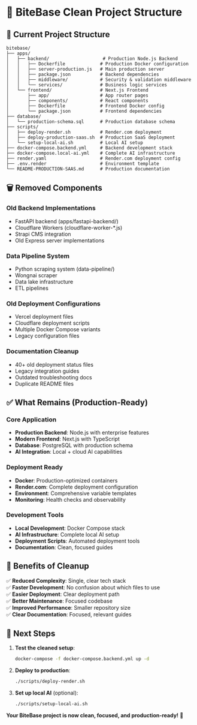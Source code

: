 # 🧹 BiteBase Clean Project Structure

## 📁 **Current Project Structure**

```
bitebase/
├── apps/
│   ├── backend/                    # Production Node.js Backend
│   │   ├── Dockerfile             # Production Docker configuration
│   │   ├── server-production.js   # Main production server
│   │   ├── package.json           # Backend dependencies
│   │   ├── middleware/            # Security & validation middleware
│   │   └── services/              # Business logic services
│   └── frontend/                  # Next.js Frontend
│       ├── app/                   # App router pages
│       ├── components/            # React components
│       ├── Dockerfile             # Frontend Docker config
│       └── package.json           # Frontend dependencies
├── database/
│   └── production-schema.sql      # Production database schema
├── scripts/
│   ├── deploy-render.sh           # Render.com deployment
│   ├── deploy-production-saas.sh  # Production SaaS deployment
│   └── setup-local-ai.sh          # Local AI setup
├── docker-compose.backend.yml     # Backend development stack
├── docker-compose.local-ai.yml    # Complete AI infrastructure
├── render.yaml                    # Render.com deployment config
├── .env.render                    # Environment template
└── README-PRODUCTION-SAAS.md      # Production documentation
```

## 🗑️ **Removed Components**

### **Old Backend Implementations**
- FastAPI backend (apps/fastapi-backend/)
- Cloudflare Workers (cloudflare-worker-*.js)
- Strapi CMS integration
- Old Express server implementations

### **Data Pipeline System**
- Python scraping system (data-pipeline/)
- Wongnai scraper
- Data lake infrastructure
- ETL pipelines

### **Old Deployment Configurations**
- Vercel deployment files
- Cloudflare deployment scripts
- Multiple Docker Compose variants
- Legacy configuration files

### **Documentation Cleanup**
- 40+ old deployment status files
- Legacy integration guides
- Outdated troubleshooting docs
- Duplicate README files

## ✅ **What Remains (Production-Ready)**

### **Core Application**
- **Production Backend**: Node.js with enterprise features
- **Modern Frontend**: Next.js with TypeScript
- **Database**: PostgreSQL with production schema
- **AI Integration**: Local + cloud AI capabilities

### **Deployment Ready**
- **Docker**: Production-optimized containers
- **Render.com**: Complete deployment configuration
- **Environment**: Comprehensive variable templates
- **Monitoring**: Health checks and observability

### **Development Tools**
- **Local Development**: Docker Compose stack
- **AI Infrastructure**: Complete local AI setup
- **Deployment Scripts**: Automated deployment tools
- **Documentation**: Clean, focused guides

## 🎯 **Benefits of Cleanup**

✅ **Reduced Complexity**: Single, clear tech stack  
✅ **Faster Development**: No confusion about which files to use  
✅ **Easier Deployment**: Clear deployment path  
✅ **Better Maintenance**: Focused codebase  
✅ **Improved Performance**: Smaller repository size  
✅ **Clear Documentation**: Focused, relevant guides  

## 🚀 **Next Steps**

1. **Test the cleaned setup**:
   ```bash
   docker-compose -f docker-compose.backend.yml up -d
   ```

2. **Deploy to production**:
   ```bash
   ./scripts/deploy-render.sh
   ```

3. **Set up local AI** (optional):
   ```bash
   ./scripts/setup-local-ai.sh
   ```

**Your BiteBase project is now clean, focused, and production-ready!** 🎉
